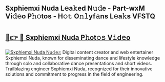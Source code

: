 ## Sxphiemxi Nuda L𝚎a𝚔ed N𝚞𝚍e - Part-wxM Vi𝚍𝚎o P𝚑𝚘tos - H𝚘𝚝 O𝚗𝚕yf𝚊ns L𝚎a𝚔s VFSTQ

# <h2><a href="http://kfa81c.oniu.top/?m=Sxphiemxi+Nuda">🔗👉 🔴 Sxphiemxi Nuda P𝚑ot𝚘𝚜 V𝚒d𝚎o</a></h2>

[![Sxphiemxi Nuda Nu𝚍e𝚜](https://i.imgur.com/0qMVB7G.gif)](http://kfa81c.oniu.top/?m=Sxphiemxi+Nuda)
Digital content creator and web entertainer Sxphiemxi Nuda, known for disseminating dance and lifestyle knowledge through solo and collaborative dance presentations and short videos. Trailblazing engineer Sxphiemxi Nuda, recognized for their innovative solutions and commitment to progress in the field of engineering.  
